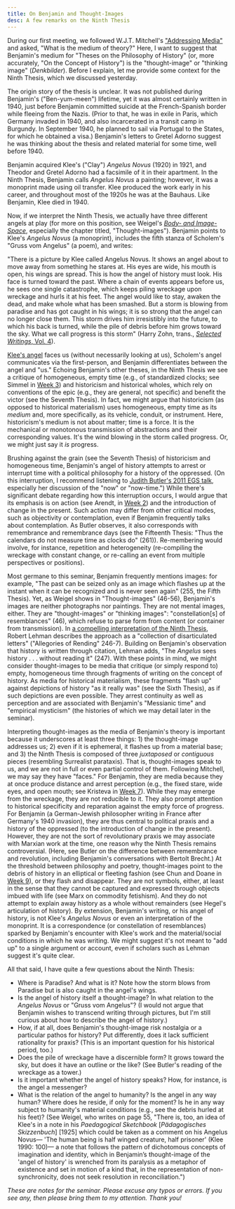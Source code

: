 ```yaml
---
title: On Benjamin and Thought-Images 
desc: A few remarks on the Ninth Thesis
---
```


During our first meeting, we followed W.J.T. Mitchell's ["Addressing Media"](http://www.mediatropes.com/index.php/Mediatropes/article/view/1771) and asked, "What is the medium of theory?" Here, I want to suggest that Benjamin's medium for "Theses on the Philosophy of History" (or, more accurately, "On the Concept of History") is the "thought-image" or "thinking image" (*Denkbilder*). Before I explain, let me provide some context for the Ninth Thesis, which we discussed yesterday. 

The origin story of the thesis is unclear. It was not published during Benjamin's ("Ben-yum-meen") lifetime, yet it was almost certainly written in 1940, just before Benjamin committed suicide at the French-Spanish border while fleeing from the Nazis. (Prior to that, he was in exile in Paris, which Germany invaded in 1940, and also incarcerated in a transit camp in Burgundy. In September 1940, he planned to sail via Portugal to the States, for which he obtained a visa.) Benjamin's letters to Gretel Adorno suggest he was thinking about the thesis and related material for some time, well before 1940.

Benjamin acquired Klee's ("Clay") *Angelus Novus* (1920) in 1921, and Theodor and Gretel Adorno had a facsimile of it in their apartment. In the Ninth Thesis, Benjamin calls *Angelus Novus* a painting; however, it was a monoprint made using oil transfer. Klee produced the work early in his career, and throughout most of the 1920s he was at the Bauhaus. Like Benjamin, Klee died in 1940.  

Now, if we interpret the Ninth Thesis, we actually have three different angels at play (for more on this position, see Weigel's [*Body- and Image-Space*](http://voyager.library.uvic.ca/vwebv/holdingsInfo?bibId=3221204), especially the chapter titled, "Thought-images"). Benjamin points to Klee's *Angelus Novus* (a monoprint), includes the fifth stanza of Scholem's "Gruss vom Angelus" (a poem), and writes:

"There is a picture by Klee called Angelus Novus. It shows an angel about to move away from something he stares at. His eyes are wide, his mouth is open, his wings are spread. This is how the angel of history must look. His face is turned toward the past. Where a chain of events appears before us, he sees one single catastrophe, which keeps piling wreckage upon wreckage and hurls it at his feet. The angel would like to stay, awaken the dead, and make whole what has been smashed. But a storm is blowing from paradise and has got caught in his wings; it is so strong that the angel can no longer close them. This storm drives him irresistibly into the future, to which his back is turned, while the pile of debris before him grows toward the sky. What we call progress is this storm" (Harry Zohn, trans., [*Selected Writings*, Vol. 4](http://www.hup.harvard.edu/catalog.php?isbn=9780674022294)). 

[Klee's angel](https://www.1000museums.com/art_works/paul-klee-angelus-novus) faces us (without necessarily looking at us), Scholem's angel communicates via the first-person, and Benjamin differentiates between the angel and "us." Echoing Benjamin's other theses, in the Ninth Thesis we see a critique of homogeneous, empty time (e.g., of standardized clocks; see Simmel in [Week 3](https://jentery.github.io/cspt500/)) and historicism and historical wholes, which rely on conventions of the epic (e.g., they are general, not specific) and benefit the victor (see the Seventh Thesis). In fact, we might argue that historicism (as opposed to historical materialism) uses homogeneous, empty time as its *medium* and, more specifically, as its vehicle, conduit, or instrument. Here, historicism's medium is not about matter; time is a force. It is the mechanical or monotonous transmission of abstractions and their corresponding values. It's the wind blowing in the storm called progress. Or, we might just say it *is* progress.   

Brushing against the grain (see the Seventh Thesis) of historicism and homogeneous time, Benjamin's angel of history attempts to arrest or interrupt time with a political philosophy for a history of the oppressed. (On this interruption, I recommend listening to [Judith Butler's 2011 EGS talk](https://www.youtube.com/watch?v=dtRwOkGV-B4), especially her discussion of the "now" or "now-time.") While there's significant debate regarding how this interruption occurs, I would argue that its emphasis is on action (see Arendt, in [Week 2](https://jentery.github.io/cspt500/)) and the introduction of change in the present. Such action may differ from other critical modes, such as objectivity or contemplation, even if Benjamin frequently talks about contemplation. As Butler observes, it also corresponds with remembrance and remembrance days (see the Fifteenth Thesis: "Thus the calendars do not measure time as clocks do" (261)). Re-membering would involve, for instance, repetition and heterogeneity (re-compiling the wreckage with constant change, or re-calling an event from multiple perspectives or positions).

Most germane to this seminar, Benjamin frequently mentions images: for example, "The past can be seized only as an image which flashes up at the instant when it can be recognized and is never seen again" (255, the Fifth Thesis). Yet, as Weigel shows in "Thought-images" (46-56), Benjamin's images are neither photographs nor paintings. They are not mental images, either. They are "thought-images" or "thinking images": "constellation[s] of resemblances" (46), which refuse to parse form from content (or container from transmission). In [a compelling interpretation of the Ninth Thesis](https://muse.jhu.edu/article/246499), Robert Lehman describes the approach as a "collection of disarticulated letters" ("Allegories of Rending" 246-7). Building on Benjamin's observation that history is written through citation, Lehman adds, "The *Angelus* sees history . . . without reading it" (247). With these points in mind, we might consider thought-images to be media that critique (or simply respond to) empty, homogeneous time through fragments of writing on the concept of history. As media for historical materialism, these fragments "flash up" against depictions of history "as it really was" (see the Sixth Thesis), as if such depictions are even possible. They arrest continuity as well as perception and are associated with Benjamin's "Messianic time" and "empirical mysticism" (the histories of which we may detail later in the seminar).

Interpreting thought-images as the media of Benjamin's theory is important because it underscores at least three things: 1) the thought-image addresses us; 2) even if it is ephemeral, it flashes up from a material base; and 3) the Ninth Thesis is composed of three *juxtaposed* or *contiguous* pieces (resembling Surrealist parataxis). That is, thought-images speak to us, and we are not in full or even partial control of them. Following Mitchell, we may say they have "faces." For Benjamin, they are media because they at once produce distance and arrest perception (e.g., the fixed stare, wide eyes, and open mouth; see Kristeva in [Week 7](https://jentery.github.io/cspt500/)). While they may emerge from the wreckage, they are not reducible to it. They also prompt attention to historical specificity and reparation against the empty force of progress. For Benjamin (a German-Jewish philosopher writing in France after Germany's 1940 invasion), they are thus central to political praxis and a history of the oppressed (to the introduction of change in the present). However, they are not the sort of revolutionary praxis we may associate with Marxian work at the time, one reason why the Ninth Thesis remains controversial. (Here, see Butler on the difference between remembrance and revolution, including Benjamin's conversations with Bertolt Brecht.) At the threshold between philosophy and poetry, thought-images point to the debris of history in an elliptical or fleeting fashion (see Chun and Doane in [Week 9](https://jentery.github.io/cspt500/)), or they flash and disappear. They are not symbols, either, at least in the sense that they cannot be captured and expressed through objects imbued with life (see Marx on commodity fetishism). And they do not attempt to explain away history as a whole without remainders (see Hegel's articulation of history). By extension, Benjamin's writing, or his angel of history, is not Klee's *Angelus Novus* or even an interpretation of the monoprint. It is a correspondence (or constellation of resemblances) sparked by Benjamin's encounter with Klee's work and the material/social conditions in which he was writing. We might suggest it's not meant to "add up" to a single argument or account, even if scholars such as Lehman suggest it's quite clear.  

All that said, I have quite a few questions about the Ninth Thesis: 

* Where is Paradise? And what is it? Note how the storm blows from Paradise but is also caught in the angel's wings. 
* Is the angel of history itself a thought-image? In what relation to the *Angelus Novus* or "Gruss vom Angelus"? (I would not argue that Benjamin wishes to transcend writing through pictures, but I'm still curious about how to describe the angel of history.)
* How, if at all, does Benjamin's thought-image risk nostalgia or a particular pathos for history? Put differently, does it lack sufficient rationality for praxis? (This is an important question for his historical period, too.)
* Does the pile of wreckage have a discernible form? It grows toward the sky, but does it have an outline or the like? (See Butler's reading of the wreckage as a tower.)
* Is it important whether the angel of history speaks? How, for instance, is the angel a messenger? 
* What is the relation of the angel to humanity? Is the angel in any way human? Where does he reside, if only for the moment? Is he in any way subject to humanity's material conditions (e.g., see the debris hurled at his feet)? (See Weigel, who writes on page 55, "There is, too, an idea of Klee's in a note in his *Paedagogical Sketchbook* [*Pädagogisches Skizzenbuch*] [1925] which could be taken as a comment on his Angelus Novus— 'The human being is half winged creature, half prisoner' (Klee 1990: 100)— a note that follows the pattern of dichotomous concepts of imagination and identity, which in Benjamin’s thought-image of the 'angel of history' is wrenched from its paralysis as a metaphor of existence and set in motion of a kind that, in the representation of non-synchronicity, does not seek resolution in reconciliation.")

*These are notes for the seminar. Please excuse any typos or errors. If you see any, then please bring them to my attention. Thank you!*
